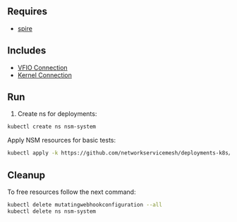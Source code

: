 ## Requires

- [spire](../spire)

## Includes

- [VFIO Connection](../use-cases/Vfio2Noop)
- [Kernel Connection](../use-cases/SriovKernel2Noop)

## Run

1. Create ns for deployments:
```bash
kubectl create ns nsm-system
```

Apply NSM resources for basic tests:
```bash
kubectl apply -k https://github.com/networkservicemesh/deployments-k8s/examples/sriov?ref=f2bbd086d82f6e5d7620ce92dcda93c493b2e843
```

## Cleanup

To free resources follow the next command:
```bash
kubectl delete mutatingwebhookconfiguration --all
kubectl delete ns nsm-system
```
